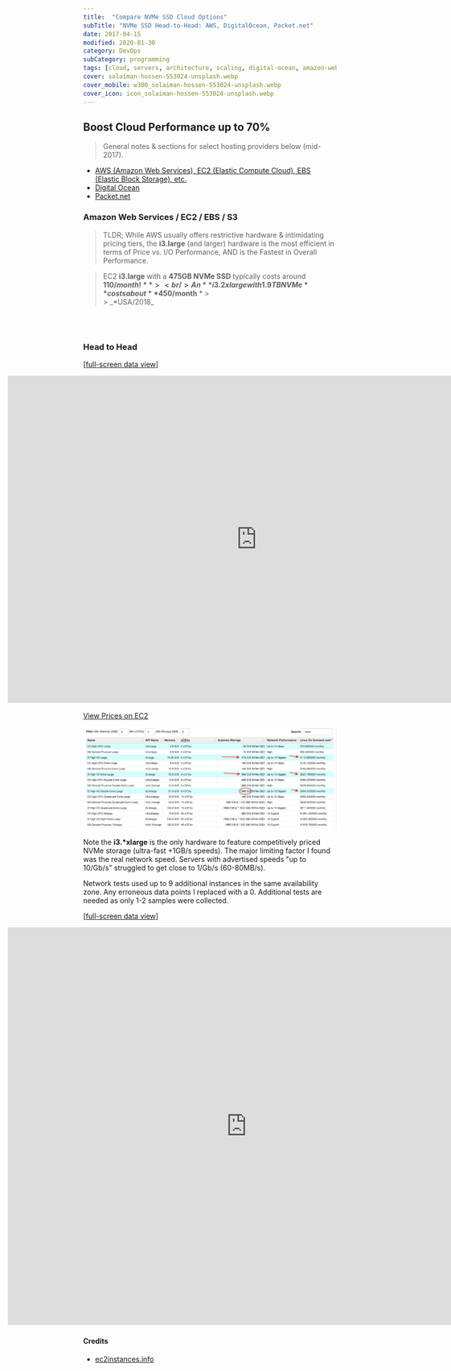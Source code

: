 ```yaml
---
title:  "Compare NVMe SSD Cloud Options"
subTitle: "NVMe SSD Head-to-Head: AWS, DigitalOcean, Packet.net"
date: 2017-04-15
modified: 2020-01-30
category: DevOps
subCategory: programming
tags: [cloud, servers, architecture, scaling, digital-ocean, amazon-web-services, google-cloud-engine, azure, packet.net, ovh.net, ssd, io]
cover: solaiman-hossen-553024-unsplash.webp
cover_mobile: w300_solaiman-hossen-553024-unsplash.webp
cover_icon: icon_solaiman-hossen-553024-unsplash.webp
---
```


## Boost Cloud Performance up to 70%

> General notes & sections for select hosting providers below (mid-2017).

- [AWS (Amazon Web Services), EC2 (Elastic Compute Cloud), EBS (Elastic Block Storage), etc.](#aws_tips)
- [Digital Ocean](#do_tips)
- [Packet.net](#packet_tips)

<a id='aws_tips'></a>

### Amazon Web Services / EC2 / EBS / S3

> TLDR; While AWS usually offers restrictive hardware & intimidating pricing tiers, the **i3.large** (and larger) hardware is the most efficient in terms of Price vs. I/O Performance, AND is the Fastest in Overall Performance.

> EC2 **i3.large** with a **475GB NVMe SSD** typically costs around **$110/month!** > <br />
> An **i3.2xlarge with 1.9TB NVMe** costs about **$450/month** * > <br /> > \_*USA/2018\_

<br />
<br />

### Head to Head

\[[full-screen data view](https://docs.google.com/spreadsheets/d/1qQ62m1RFj73YScdS77Q9R2GpRqJOk7JHuTEOFDR4jJE/pubchart?oid=116848524&format=interactive)\]

<iframe style="position: relative; left: -150px; height: 650px; width: 990px; min-width: 100%;" seamless frameborder="0" scrolling="no" src="https://docs.google.com/spreadsheets/d/1qQ62m1RFj73YScdS77Q9R2GpRqJOk7JHuTEOFDR4jJE/pubchart?oid=116848524&amp;format=interactive"></iframe>

[View Prices on EC2](https://www.ec2instances.info/?filter=nvm&region=us-east-2&cost_duration=monthly&selected=c5d.large,i3.large,i3.xlarge,i3.2xlarge)

![ec2instances.info](ec2-updated-prices-2018.webp)

Note the **i3.\*xlarge** is the only hardware to feature competitively priced NVMe storage (ultra-fast +1GB/s speeds). The major limiting factor I found was the real network speed. Servers with advertised speeds "up to 10/Gb/s" struggled to get close to 1/Gb/s (60-80MB/s).

Network tests used up to 9 additional instances in the same availability zone. Any erroneous data points I replaced with a 0. Additional tests are needed as only 1-2 samples were collected.

\[[full-screen data view](https://docs.google.com/spreadsheets/d/1qQ62m1RFj73YScdS77Q9R2GpRqJOk7JHuTEOFDR4jJE/pubchart?oid=13370750&format=interactive)\]

<iframe style="position: relative; left: -150px; height: 790px; width: 950px; min-width: 100%;" seamless frameborder="0" scrolling="no" src="https://docs.google.com/spreadsheets/d/1qQ62m1RFj73YScdS77Q9R2GpRqJOk7JHuTEOFDR4jJE/pubchart?oid=13370750&amp;format=interactive"></iframe>

#### Credits

- [ec2instances.info](https://www.ec2instances.info/?filter=nvm&region=us-east-2&cost_duration=monthly&selected=c5d.large,i3.large,i3.xlarge,i3.2xlarge)
